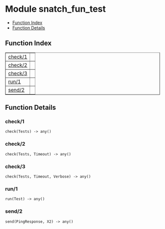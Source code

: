 

# Module snatch_fun_test #
* [Function Index](#index)
* [Function Details](#functions)

<a name="index"></a>

## Function Index ##


<table width="100%" border="1" cellspacing="0" cellpadding="2" summary="function index"><tr><td valign="top"><a href="#check-1">check/1</a></td><td></td></tr><tr><td valign="top"><a href="#check-2">check/2</a></td><td></td></tr><tr><td valign="top"><a href="#check-3">check/3</a></td><td></td></tr><tr><td valign="top"><a href="#run-1">run/1</a></td><td></td></tr><tr><td valign="top"><a href="#send-2">send/2</a></td><td></td></tr></table>


<a name="functions"></a>

## Function Details ##

<a name="check-1"></a>

### check/1 ###

`check(Tests) -> any()`

<a name="check-2"></a>

### check/2 ###

`check(Tests, Timeout) -> any()`

<a name="check-3"></a>

### check/3 ###

`check(Tests, Timeout, Verbose) -> any()`

<a name="run-1"></a>

### run/1 ###

`run(Test) -> any()`

<a name="send-2"></a>

### send/2 ###

`send(PingResponse, X2) -> any()`


